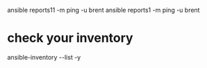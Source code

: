 ansible reports11 -m ping -u brent
ansible reports1 -m ping -u brent
# check your inventory
ansible-inventory --list -y

